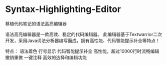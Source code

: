 # Syntax-Highlighting-Editor
移植代码笔记的语法高亮编辑器

语法高亮编辑器是一款高效、稳定的代码编辑器。
此编辑器基于Textwarrior二次开发，采用Java词法分析器编写而成，拥有高性能、代码智能提示补全等特点！

特点：
语法着色
行号显示
代码智能提示补全
高性能，超过10000行时流畅编辑
撤销重做
一键注释
高效的选择和编辑功能
